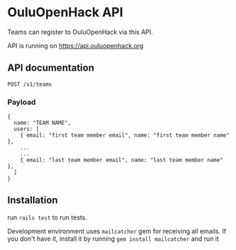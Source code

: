# OuluOpenHack API

Teams can register to OuluOpenHack via this API.

API is running on https://api.ouluopenhack.org

## API documentation

```POST /v1/teams```

### Payload

```
{
  name: "TEAM NAME",
  users: [
    { email: "first team member email", name: "first team member name" },
    ...
    ...
    { email: "last team member email", name: "last team member name" },
  ]
}
```


## Installation

run ```rails test``` to run tests.

Development environment uses ```mailcatcher``` gem for receiving all emails. If you don't have it, install it by running ```gem install mailcatcher``` and run it


